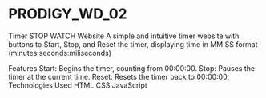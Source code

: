 # PRODIGY_WD_02
Timer STOP WATCH Website
A simple and intuitive timer website with buttons to Start, Stop, and Reset the timer, displaying time in MM:SS
format (minutes:seconds:miliseconds)

Features
Start: Begins the timer, counting from 00:00:00.
Stop: Pauses the timer at the current time.
Reset: Resets the timer back to 00:00:00.
Technologies Used
HTML
CSS
JavaScript
